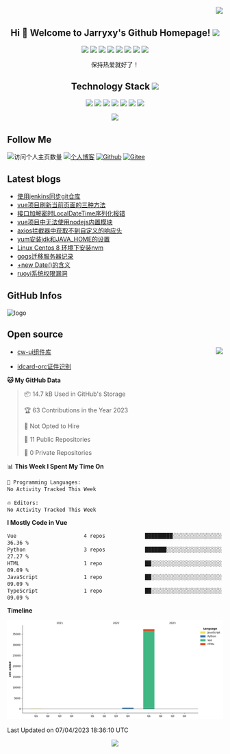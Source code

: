 <p align="right">
<img src="https://count.getloli.com/get/@:jarryxy?theme=rule34" />
</p>

<h2 align="center">Hi 🎉 Welcome to Jarryxy's Github Homepage! <img src="https://media.giphy.com/media/mGcNjsfWAjY5AEZNw6/giphy.gif" width="50"></h2>
<p align="center">
<img src="https://img.shields.io/badge/-JavaScript-black?style=flat-square&logo=javascript"/>
<img src="https://img.shields.io/badge/-Nodejs-black?style=flat-square&logo=Node.js"/>
<img src="https://img.shields.io/badge/-Expressjs-black?style=flat-square&logo=Express.js"/>
<img src="https://img.shields.io/badge/-React-black?style=flat-square&logo=react"/>
<img src="https://img.shields.io/badge/-MongoDB-black?style=flat-square&logo=mongodb"/>
<img src="https://img.shields.io/badge/-MySQL-black?style=flat-square&logo=mysql"/>
<img src="https://img.shields.io/badge/-Git-black?style=flat-square&logo=git"/>
<img src="https://img.shields.io/badge/-GitHub-black?style=flat-square&logo=github"/>
</p>

<p align="center">保持热爱就好了！</p>

<p align="center">
<h2 align="center">Technology Stack <img src="https://media.giphy.com/media/WUlplcMpOCEmTGBtBW/giphy.gif" width="30"></h2>
</p>

<p align="center">
<img src="https://img.shields.io/badge/-Java-E34A86?style=flat-square&logo=java"/>
<img src="https://img.shields.io/badge/-HTML5-E34F26?style=flat-square&logo=html5&logoColor=white"/>
<img src="https://img.shields.io/badge/-CSS3-1572B6?style=flat-square&logo=css3"/>
<img src="https://img.shields.io/badge/-Vue-563D7C?style=flat-square&logo=vue"/>
<img src="https://img.shields.io/badge/-K8s-430098?style=flat-square&logo=k8s"/>
<img src="https://img.shields.io/badge/C-00599C?style=flat-square&logo=c&logoColor=white"/>
<img src="https://img.shields.io/badge/-C++-00599C?style=flat-square&logo=c"/>
</p>


<p align = "center">
<img width="50%" src="https://github-readme-streak-stats.herokuapp.com/?user=jarryxy&show_icons=true&locale=en&layout=compact&theme=radical&line_height=0" />
</p>



## Follow Me
![访问个人主页数量](https://komarev.com/ghpvc/?username=jarryxy&color=green)
[![个人博客](https://img.shields.io/badge/-个人博客（yuencode.cn）-c14438?style=flat-square&logo=B&logoColor=white)](https://www.yuencode.cn/)
[![Github](https://img.shields.io/github/followers/jarryxy?label=Github&style=social)](https://github.com/jarryxy)
[![Gitee](https://img.shields.io/badge/-码云-EA4335?style=flat-square&logo=Gitee&logoColor=white)](https://gitee.com/jarryxy)

## Latest blogs

<!-- BLOG-POST-LIST:START -->
- [使用jenkins同步git仓库](https://www.yuencode.cn/2023/01/26/%E4%BD%BF%E7%94%A8jenkins%E5%90%8C%E6%AD%A5git%E4%BB%93%E5%BA%93/)
- [vue项目刷新当前页面的三种方法](https://www.yuencode.cn/2023/01/11/vue%E9%A1%B9%E7%9B%AE%E5%88%B7%E6%96%B0%E5%BD%93%E5%89%8D%E9%A1%B5%E9%9D%A2%E7%9A%84%E4%B8%89%E7%A7%8D%E6%96%B9%E6%B3%95/)
- [接口加解密时LocalDateTime序列化报错](https://www.yuencode.cn/2023/01/06/%E6%8E%A5%E5%8F%A3%E5%8A%A0%E8%A7%A3%E5%AF%86%E6%97%B6LocalDateTime%E5%BA%8F%E5%88%97%E5%8C%96%E6%8A%A5%E9%94%99/)
- [vue项目中无法使用nodejs内置模块](https://www.yuencode.cn/2023/01/06/vue%E9%A1%B9%E7%9B%AE%E4%B8%AD%E6%97%A0%E6%B3%95%E4%BD%BF%E7%94%A8nodejs%E5%86%85%E7%BD%AE%E6%A8%A1%E5%9D%97/)
- [axios拦截器中获取不到自定义的响应头](https://www.yuencode.cn/2023/01/06/axios%E6%8B%A6%E6%88%AA%E5%99%A8%E4%B8%AD%E8%8E%B7%E5%8F%96%E4%B8%8D%E5%88%B0%E8%87%AA%E5%AE%9A%E4%B9%89%E7%9A%84%E5%93%8D%E5%BA%94%E5%A4%B4/)
- [yum安装jdk和JAVA_HOME的设置](https://www.yuencode.cn/2023/01/03/yum%E5%AE%89%E8%A3%85jdk%E5%92%8CJAVA-HOME%E7%9A%84%E8%AE%BE%E7%BD%AE/)
- [Linux Centos 8 环境下安装nvm](https://www.yuencode.cn/2023/01/03/Linux-Centos-8-%E7%8E%AF%E5%A2%83%E4%B8%8B%E5%AE%89%E8%A3%85nvm/)
- [gogs迁移服务器记录](https://www.yuencode.cn/2023/01/03/gogs%E8%BF%81%E7%A7%BB%E6%9C%8D%E5%8A%A1%E5%99%A8%E8%AE%B0%E5%BD%95/)
- [+new Date&lpar;&rpar;的含义](https://www.yuencode.cn/2023/01/02/new-Date-%E7%9A%84%E5%90%AB%E4%B9%89/)
- [ruoyi系统权限漏洞](https://www.yuencode.cn/2023/01/02/ruoyi%E7%B3%BB%E7%BB%9F%E6%9D%83%E9%99%90%E6%BC%8F%E6%B4%9E/)
<!-- BLOG-POST-LIST:END -->

## GitHub Infos
<img src="https://github-profile-trophy.vercel.app/?username=jarryxy&theme=flat&column=7" alt="logo" height="160" align="center" style="margin: auto;" />

## Open source

 <img src = "https://github-readme-stats.vercel.app/api/top-langs/?username=jarryxy&theme=radical" align="right" />

- [cw-ui组件库](https://github.com/jarryxy/cw-ui)

- [idcard-orc证件识别](https://github.com/jarryxy/idcard-orc)

<!--START_SECTION:waka-->
**🐱 My GitHub Data** 

> 📦 14.7 kB Used in GitHub's Storage 
 > 
> 🏆 63 Contributions in the Year 2023
 > 
> 🚫 Not Opted to Hire
 > 
> 📜 11 Public Repositories 
 > 
> 🔑 0 Private Repositories 
 > 
📊 **This Week I Spent My Time On** 

```text
💬 Programming Languages: 
No Activity Tracked This Week

🔥 Editors: 
No Activity Tracked This Week
```

**I Mostly Code in Vue** 

```text
Vue                      4 repos             █████████░░░░░░░░░░░░░░░░   36.36 % 
Python                   3 repos             ███████░░░░░░░░░░░░░░░░░░   27.27 % 
HTML                     1 repo              ██░░░░░░░░░░░░░░░░░░░░░░░   09.09 % 
JavaScript               1 repo              ██░░░░░░░░░░░░░░░░░░░░░░░   09.09 % 
TypeScript               1 repo              ██░░░░░░░░░░░░░░░░░░░░░░░   09.09 % 
```



**Timeline**

![Lines of Code chart](https://raw.githubusercontent.com/jarryxy/jarryxy/master/assets/bar_graph.png)


 Last Updated on 07/04/2023 18:36:10 UTC
<!--END_SECTION:waka-->

<p align = "center">
  <img src = "https://github-readme-stats.vercel.app/api?username=jarryxy&show_icons=true&theme=tokyonight&line_height=27">
</p>
